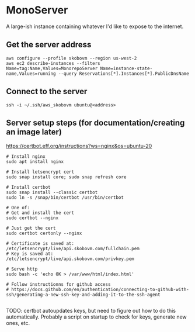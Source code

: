 # MonoServer
A large-ish instance containing whatever I'd like to expose to the internet.

## Get the server address
```
aws configure --profile skobovm --region us-west-2
aws ec2 describe-instances --filters Name=tag:Name,Values=MonorepoServer Name=instance-state-name,Values=running --query Reservations[*].Instances[*].PublicDnsName
```

## Connect to the server
```
ssh -i ~/.ssh/aws_skobovm ubuntu@<address>
```

## Server setup steps (for documentation/creating an image later)
https://certbot.eff.org/instructions?ws=nginx&os=ubuntu-20
```
# Install nginx
sudo apt install nginx

# Install letsencrypt cert
sudo snap install core; sudo snap refresh core

# Install certbot
sudo snap install --classic certbot
sudo ln -s /snap/bin/certbot /usr/bin/certbot

# One of:
# Get and install the cert
sudo certbot --nginx

# Just get the cert
sudo certbot certonly --nginx

# Certificate is saved at: /etc/letsencrypt/live/api.skobovm.com/fullchain.pem
# Key is saved at:         /etc/letsencrypt/live/api.skobovm.com/privkey.pem

# Serve http
sudo bash -c 'echo OK > /var/www/html/index.html'

# Follow instructionns for github access
# https://docs.github.com/en/authentication/connecting-to-github-with-ssh/generating-a-new-ssh-key-and-adding-it-to-the-ssh-agent


```


TODO: certbot autoupdates keys, but need to figure out how to do this automatically.
Probably a script on startup to check for keys, generate new ones, etc.
